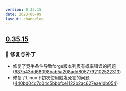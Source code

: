 ```yaml
---
version: 0.35.15
date: 2023-06-09
layout: changelog
---
```

## [0.35.15](#0.35.15)
### 🐛 修复与补丁

- 修复了竞争条件导致forge版本列表有概率错误的问题 ([687b43dd68098bab5a208add8057792102522313](https://github.com/Voxelum/x-minecraft-launcher/commit/687b43dd68098bab5a208add8057792102522313))
- 修复了Linux下初次使用触发死锁的问题 ([440bd04d7d04c5bbbfce1122b2ac627eae1db054](https://github.com/Voxelum/x-minecraft-launcher/commit/440bd04d7d04c5bbbfce1122b2ac627eae1db054))
